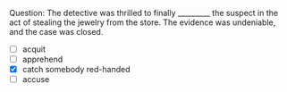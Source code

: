 Question: The detective was thrilled to finally _________ the suspect in the act of stealing the jewelry from the store. The evidence was undeniable, and the case was closed.  
- [ ] acquit  
- [ ] apprehend  
- [x] catch somebody red-handed  
- [ ] accuse  
